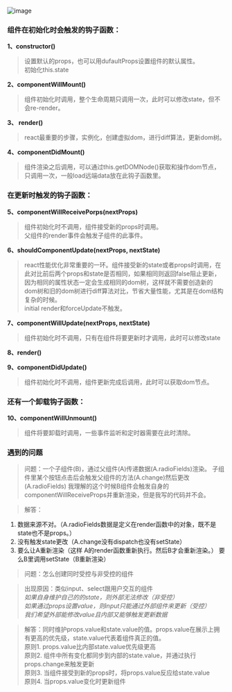 ![image](http://wx2.sinaimg.cn/large/88ecd367gy1fglouzy1sij21kw1nrjy6.jpg)

### **组件在初始化时会触发的钩子函数：**

  **1、constructor()**
> 设置默认的props，也可以用dufaultProps设置组件的默认属性。  
初始化this.state


 **2、componentWillMount()**
> 组件初始化时调用，整个生命周期只调用一次，此时可以修改state，但不会re-render。


 **3、 render()**
>  react最重要的步骤，实例化，创建虚拟dom，进行diff算法，更新dom树。


 **4、componentDidMount()**
> 组件渲染之后调用，可以通过this.getDOMNode()获取和操作dom节点，只调用一次，一般load远端data放在此钩子函数里。


### **在更新时触发的钩子函数：**

  **5、componentWillReceivePorps(nextProps)**
> 组件初始化时不调用，组件接受新的props时调用。   
父组件的render事件会触发子组件的此事件。


  **6、shouldComponentUpdate(nextProps, nextState)**
> react性能优化非常重要的一环。组件接受新的state或者props时调用，在此对比前后两个props和state是否相同，如果相同则返回false阻止更新，因为相同的属性状态一定会生成相同的dom树，这样就不需要创造新的dom树和旧的dom树进行diff算法对比，节省大量性能，尤其是在dom结构复杂的时候。  
initial render和forceUpdate不触发。


  **7、componentWillUpdate(nextProps, nextState)**
> 组件初始化时不调用，只有在组件将要更新时才调用，此时可以修改state


  **8、render()**


  **9、componentDidUpdate()**
> 组件初始化时不调用，组件更新完成后调用，此时可以获取dom节点。


### **还有一个卸载钩子函数：**

  **10、componentWillUnmount()**
> 组件将要卸载时调用，一些事件监听和定时器需要在此时清除。


### 遇到的问题
>问题：一个子组件(B)，通过父组件(A)传递数据(A.radioFields)渲染。
子组件里某个按钮点击后会触发父组件的方法(A.change)然后更改(A.radioFields)
我理解的这个时候B组件会触发自身的componentWillReceiveProps并重新渲染，但是我写的代码并不会。  
  
> 解答：  
1. 数据来源不对。（A.radioFields数据是定义在render函数中的对象，既不是state也不是props。）  
2. 没有触发state更改（A.change没有dispatch也没有setState） 
3. 要么让A重新渲染（这样 A的render函数重新执行。然后B才会重新渲染。） 要么B里调用setState（B重新渲染）

> 问题：怎么创建同时受控与非受控的组件   

> 出现原因：类似input、select跟用户交互的组件   
*如果自身维护自己的的state，则外部无法修改（非受控）   
如果通过props设置value，则input只能通过外部组件来更新（受控）   
我们希望外部能修改value且内部又能够触发更新数据*   

> 解答：同时维护props.value和state.value的值。props.value在展示上拥有更高的优先级，state.value代表着组件真正的值。  
原则1. props.value比内部state.value优先级更高   
原则2. 组件中所有变化都同步到内部的state.value，并通过执行props.change来触发更新   
原则3. 当组件接受到新的props时，将props.value反应给state.value   
原则4. 当props.value变化时更新组件